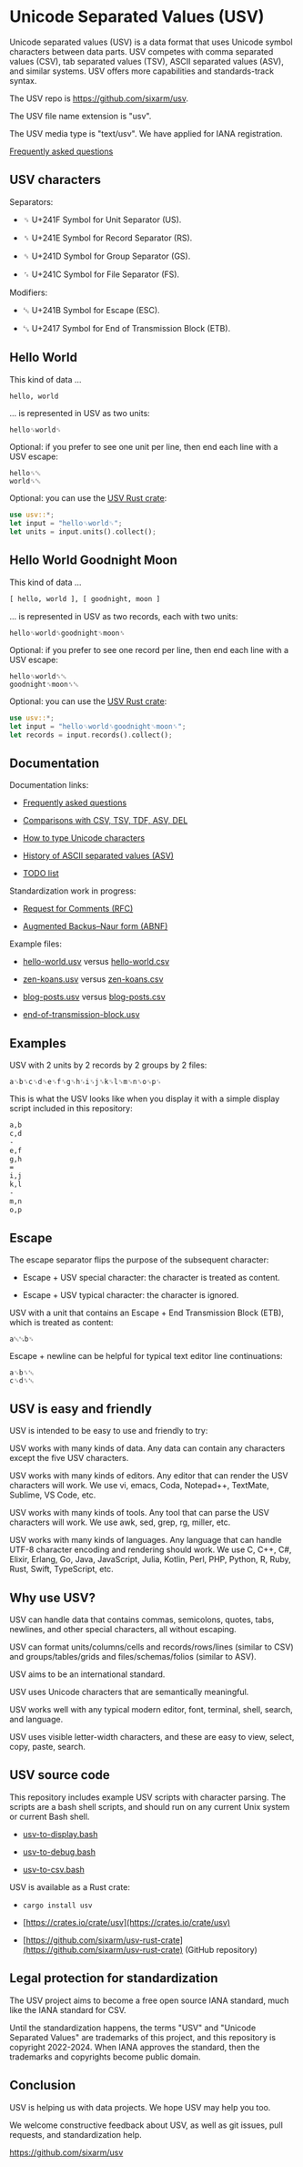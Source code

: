 # Unicode Separated Values (USV)

Unicode separated values (USV) is a data format that uses Unicode symbol characters between data parts. USV competes with comma separated values (CSV), tab separated values (TSV), ASCII separated values (ASV), and similar systems. USV offers more capabilities and standards-track syntax.

The USV repo is <https://github.com/sixarm/usv>.

The USV file name extension is "usv".

The USV media type is "text/usv". We have applied for IANA registration.

[Frequently asked questions](doc/faq/)


## USV characters

Separators:

* ␟ U+241F Symbol for Unit Separator (US).

* ␞ U+241E Symbol for Record Separator (RS).

* ␝ U+241D Symbol for Group Separator (GS).

* ␜ U+241C Symbol for File Separator (FS).

Modifiers:

* ␛ U+241B Symbol for Escape (ESC).

* ␗ U+2417 Symbol for End of Transmission Block (ETB).


## Hello World

This kind of data …

```txt
hello, world
```

… is represented in USV as two units:

```usv
hello␟world␟
```

Optional: if you prefer to see one unit per line, then end each line with a USV escape:

```usv
hello␟␛
world␟␛
```

Optional: you can use the [USV Rust crate](https://crates.io/crates/usv/):

```rust
use usv::*;
let input = "hello␟world␟";
let units = input.units().collect();
```


## Hello World Goodnight Moon

This kind of data …

```txt
[ hello, world ], [ goodnight, moon ]
```

… is represented in USV as two records, each with two units:

```usv
hello␟world␞goodnight␟moon␞
```

Optional: if you prefer to see one record per line, then end each line with a USV escape:

```usv
hello␟world␞␛
goodnight␟moon␞␛
```

Optional: you can use the [USV Rust crate](https://crates.io/crates/usv/):

```rust
use usv::*;
let input = "hello␟world␞goodnight␟moon␞";
let records = input.records().collect();
```

## Documentation

Documentation links:

* [Frequently asked questions](doc/faq/)

* [Comparisons with CSV, TSV, TDF, ASV, DEL](doc/comparisons/)

* [How to type Unicode characters](doc/how-to-type-unicode-characters/)

* [History of ASCII separated values (ASV)](history-of-ascii-separated-values/)

* [TODO list](doc/todo/)

Standardization work in progress:

* [Request for Comments (RFC)](doc/rfc/)

* [Augmented Backus–Naur form (ABNF)](doc/abnf/)

Example files:

* [hello-world.usv](examples/hello-world.usv) versus [hello-world.csv](examples/hello-world.csv)

* [zen-koans.usv](examples/zen-koans.usv) versus [zen-koans.csv](examples/zen-koans.csv)

* [blog-posts.usv](examples/blog-posts.usv) versus [blog-posts.csv](examples/blog-posts.csv)

* [end-of-transmission-block.usv](examples/end-of-transmission-block.usv)


## Examples

USV with 2 units by 2 records by 2 groups by 2 files:

```usv
a␟b␞c␟d␝e␟f␞g␟h␜i␟j␞k␟l␝m␟n␞o␟p␜
```

This is what the USV looks like when you display it with a simple display script included in this repository:

```txt
a,b
c,d
-
e,f
g,h
=
i,j
k,l
-
m,n
o,p
```


## Escape

The escape separator flips the purpose of the subsequent character:

* Escape + USV special character: the character is treated as content.

* Escape + USV typical character: the character is ignored.

USV with a unit that contains an Escape + End Transmission Block (ETB), which is treated as content:

```usv
a␛␗b␟
```

Escape + newline can be helpful for typical text editor line continuations:

```usv
a␟b␞␛
c␟d␞␛
```


## USV is easy and friendly

USV is intended to be easy to use and friendly to try:

USV works with many kinds of data. Any data can contain any characters except the five USV characters.

USV works with many kinds of editors. Any editor that can render the USV characters will work. We use vi, emacs, Coda, Notepad++, TextMate, Sublime, VS Code, etc.

USV works with many kinds of tools. Any tool that can parse the USV characters will work. We use awk, sed, grep, rg, miller, etc.

USV works with many kinds of languages. Any language that can handle UTF-8 character encoding and rendering should work. We use C, C++, C#, Elixir, Erlang, Go, Java, JavaScript, Julia, Kotlin, Perl, PHP, Python, R, Ruby, Rust, Swift, TypeScript, etc.


## Why use USV?

USV can handle data that contains commas, semicolons, quotes, tabs, newlines, and other special characters, all without escaping.

USV can format units/columns/cells and records/rows/lines (similar to CSV) and groups/tables/grids and files/schemas/folios (similar to ASV).

USV aims to be an international standard.

USV uses Unicode characters that are semantically meaningful.

USV works well with any typical modern editor, font, terminal, shell, search, and language.

USV uses visible letter-width characters, and these are easy to view, select, copy, paste, search.


## USV source code

This repository includes example USV scripts with character parsing. The scripts are a bash shell scripts, and should run on any current Unix system or current Bash shell.

* [usv-to-display.bash](bin/usv-to-display.bash)

* [usv-to-debug.bash](bin/usv-to-debug.bash)

* [usv-to-csv.bash](bin/usv-to-csv.bash)

USV is available as a Rust crate:

* `cargo install usv`

* [https://crates.io/crate/usv](https://crates.io/crate/usv)

* [https://github.com/sixarm/usv-rust-crate](https://github.com/sixarm/usv-rust-crate) (GitHub repository)


## Legal protection for standardization

The USV project aims to become a free open source IANA standard, much like the IANA standard for CSV.

Until the standardization happens, the terms "USV" and "Unicode Separated Values" are trademarks of this project, and this repository is copyright 2022-2024. When IANA approves the standard, then the trademarks and copyrights become public domain.


## Conclusion

USV is helping us with data projects. We hope USV may help you too.

We welcome constructive feedback about USV, as well as git issues, pull requests, and standardization help.

<https://github.com/sixarm/usv>
